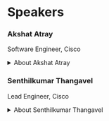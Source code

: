 # Speakers

### Akshat Atray

Software Engineer, Cisco

<details>
<summary>About Akshat Atray</summary>
Akshat Atray is a developer at Cisco, working on the Cisco Unified Intelligence Center (CUIC) within the Contact Center Enterprise (CCE) suite. With experience across the stack, he focuses on modernizing systems, improving user experiences, and building scalable, maintainable software. He frequently speaks on AI, system design, accessibility, and app development. Outside work, Akshat enjoys football, photography, painting, and traveling.
</details>

### Senthilkumar Thangavel

Lead Engineer, Cisco

<details>
<summary>About Senthilkumar Thangavel</summary>
I am lead engineer at Cisco, known for their deep understanding of contact center reporting. I have spent my time Cisco leveraging platforms like Cisco Unified Intelligence Center and Live Data to empower businesses with the data they need to improve customer experience and operational efficiency. My work helps make sense of the vast amounts of information generated by modern contact centers.
</details>

